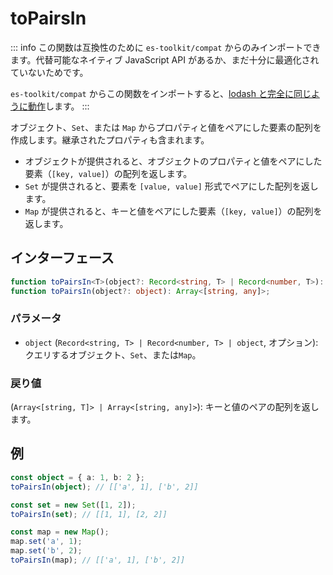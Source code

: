 # toPairsIn

::: info
この関数は互換性のために `es-toolkit/compat` からのみインポートできます。代替可能なネイティブ JavaScript API があるか、まだ十分に最適化されていないためです。

`es-toolkit/compat` からこの関数をインポートすると、[lodash と完全に同じように動作](../../../compatibility.md)します。
:::

オブジェクト、`Set`、または `Map` からプロパティと値をペアにした要素の配列を作成します。継承されたプロパティも含まれます。

- オブジェクトが提供されると、オブジェクトのプロパティと値をペアにした要素（`[key, value]`）の配列を返します。
- `Set` が提供されると、要素を `[value, value]` 形式でペアにした配列を返します。
- `Map` が提供されると、キーと値をペアにした要素（`[key, value]`）の配列を返します。

## インターフェース

```typescript
function toPairsIn<T>(object?: Record<string, T> | Record<number, T>): Array<[string, T]>;
function toPairsIn(object?: object): Array<[string, any]>;
```

### パラメータ

- `object` (`Record<string, T> | Record<number, T> | object`, オプション): クエリするオブジェクト、`Set`、または`Map`。

### 戻り値

(`Array<[string, T]> | Array<[string, any]>`): キーと値のペアの配列を返します。

## 例

```typescript
const object = { a: 1, b: 2 };
toPairsIn(object); // [['a', 1], ['b', 2]]

const set = new Set([1, 2]);
toPairsIn(set); // [[1, 1], [2, 2]]

const map = new Map();
map.set('a', 1);
map.set('b', 2);
toPairsIn(map); // [['a', 1], ['b', 2]]
```

